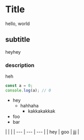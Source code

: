 # Title

hello, world

## subtitle

heyhey

### description

heh

```js
const a = 0;
console.log(a); // 0
```

- hey
  - hahhaha
    - kakkakakkak
- foo
- bar

| | | | --- | --- | --- | | hey | goo | jjj |

